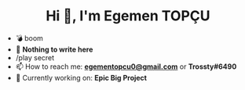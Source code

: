 <h1 align="center">Hi 👋, I'm Egemen TOPÇU</h1>

- :bomb: boom
- :monocle_face: **Nothing to write here**
- /play secret
- 📫 How to reach me: **egementopcu0@gmail.com** or **Trossty#6490**
- 🏁 Currently working on: **Epic Big Project**
